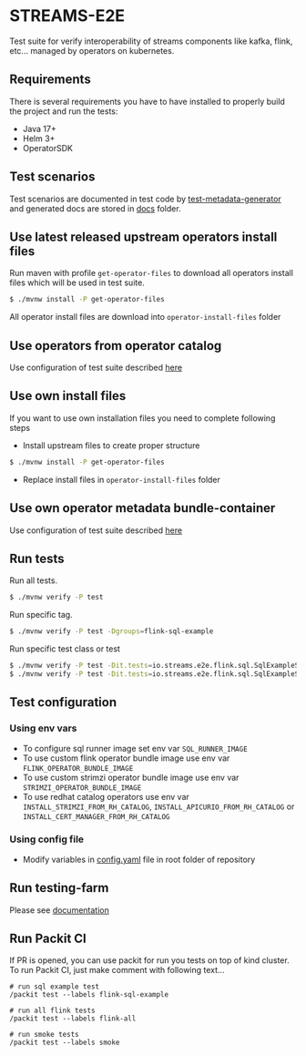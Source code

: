 # STREAMS-E2E

Test suite for verify interoperability of streams components like kafka, flink, etc... managed by operators on kubernetes.

## Requirements
There is several requirements you have to have installed to properly build the project and run the tests:
- Java 17+
- Helm 3+
- OperatorSDK

## Test scenarios
Test scenarios are documented in test code by [test-metadata-generator](https://github.com/skodjob/test-metadata-generator) and generated docs are stored in [docs](docs) folder.

## Use latest released upstream operators install files
Run maven with profile `get-operator-files` to download all operators install files which will be used in test suite.

```bash
$ ./mvnw install -P get-operator-files
```
All operator install files are download into `operator-install-files` folder

## Use operators from operator catalog
Use configuration of test suite described [here](#test-configuration)

## Use own install files
If you want to use own installation files you need to complete following steps

* Install upstream files to create proper structure
```bash
$ ./mvnw install -P get-operator-files
```

* Replace install files in `operator-install-files` folder

## Use own operator metadata bundle-container
Use configuration of test suite described [here](#test-configuration)

## Run tests
Run all tests.
```bash
$ ./mvnw verify -P test
```

Run specific tag.
```bash
$ ./mvnw verify -P test -Dgroups=flink-sql-example
```

Run specific test class or test
```bash
$ ./mvnw verify -P test -Dit.tests=io.streams.e2e.flink.sql.SqlExampleST
$ ./mvnw verify -P test -Dit.tests=io.streams.e2e.flink.sql.SqlExampleST#testRecommendationApp
```

## Test configuration
### Using env vars
- To configure sql runner image set env var `SQL_RUNNER_IMAGE`
- To use custom flink operator bundle image use env var `FLINK_OPERATOR_BUNDLE_IMAGE`
- To use custom strimzi operator bundle image use env var `STRIMZI_OPERATOR_BUNDLE_IMAGE`
- To use redhat catalog operators use env var `INSTALL_STRIMZI_FROM_RH_CATALOG`, `INSTALL_APICURIO_FROM_RH_CATALOG` or `INSTALL_CERT_MANAGER_FROM_RH_CATALOG`

### Using config file
- Modify variables in [config.yaml](config.yaml) file in root folder of repository

## Run testing-farm
Please see [documentation](tmt/README.md)

## Run Packit CI
If PR is opened, you can use packit for run you tests on top of kind cluster.
To run Packit CI, just make comment with following text...
```
# run sql example test
/packit test --labels flink-sql-example

# run all flink tests
/packit test --labels flink-all

# run smoke tests
/packit test --labels smoke
```
